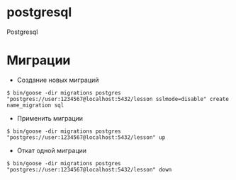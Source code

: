 # postgresql
Postgresql

# Миграции
- Создание новых миграций
```
$ bin/goose -dir migrations postgres "postgres://user:1234567@localhost:5432/lesson sslmode=disable" create name_migration sql
```

- Применить миграции
```
$ bin/goose -dir migrations postgres "postgres://user:1234567@localhost:5432/lesson" up
```

- Откат одной миграции
```
$ bin/goose -dir migrations postgres "postgres://user:1234567@localhost:5432/lesson" down
```